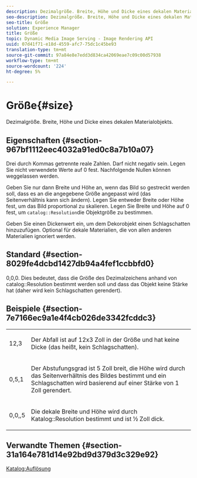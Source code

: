 ```yaml
---
description: Dezimalgröße. Breite, Höhe und Dicke eines dekalen Materialobjekts.
seo-description: Dezimalgröße. Breite, Höhe und Dicke eines dekalen Materialobjekts.
seo-title: Größe
solution: Experience Manager
title: Größe
topic: Dynamic Media Image Serving - Image Rendering API
uuid: 07d41f71-e18d-4559-afc7-75dc1c45be93
translation-type: tm+mt
source-git-commit: 97a84e8e7edd3d834ca42069eae7c09c00d57938
workflow-type: tm+mt
source-wordcount: '224'
ht-degree: 5%

---
```



# Größe{#size}

Dezimalgröße. Breite, Höhe und Dicke eines dekalen Materialobjekts.

## Eigenschaften {#section-967bf1112eec4032a91ed0c8a7b10a07}

Drei durch Kommas getrennte reale Zahlen. Darf nicht negativ sein. Legen Sie nicht verwendete Werte auf 0 fest. Nachfolgende Nullen können weggelassen werden.

Geben Sie nur dann Breite und Höhe an, wenn das Bild so gestreckt werden soll, dass es an die angegebene Größe angepasst wird (das Seitenverhältnis kann sich ändern). Legen Sie entweder Breite oder Höhe fest, um das Bild proportional zu skalieren. Legen Sie Breite und Höhe auf 0 fest, um `catalog::Resolution`die Objektgröße zu bestimmen.

Geben Sie einen Dickenwert ein, um dem Dekorobjekt einen Schlagschatten hinzuzufügen. Optional für dekale Materialien, die von allen anderen Materialien ignoriert werden.

## Standard {#section-8029fe4dcbd1427db94a4fef1ccbbfd0}

0,0,0. Dies bedeutet, dass die Größe des Dezimalzeichens anhand von catalog::Resolution bestimmt werden soll und dass das Objekt keine Stärke hat (daher wird kein Schlagschatten gerendert).

## Beispiele {#section-7e7166ec9a1e4f4cb026de3342fcddc3}

<table id="simpletable_E3503BD975F342C58DDB4C2B56BF0CEE"> 
 <tr class="strow"> 
  <td class="stentry"> <p>12,3 </p></td> 
  <td class="stentry"> <p>Der Abfall ist auf 12x3 Zoll in der Größe und hat keine Dicke (das heißt, kein Schlagschatten). </p></td> 
 </tr> 
 <tr class="strow"> 
  <td class="stentry"> <p>0,5,1 </p></td> 
  <td class="stentry"> <p>Der Abstufungsgrad ist 5 Zoll breit, die Höhe wird durch das Seitenverhältnis des Bildes bestimmt und ein Schlagschatten wird basierend auf einer Stärke von 1 Zoll gerendert. </p></td> 
 </tr> 
 <tr class="strow"> 
  <td class="stentry"> <p>0,0,,5 </p></td> 
  <td class="stentry"> <p>Die dekale Breite und Höhe wird durch Katalog::Resolution bestimmt und ist ½ Zoll dick. </p></td> 
 </tr> 
</table>

## Verwandte Themen {#section-31a164e781d14e92bd9d379d3c329e92}

[Katalog:Auflösung](../../../../../ir-api/material-cat/image-rendering-api-ref/c-ir-material-catalog/c-ir-attributes-reference/r-ir-resolution.md#reference-09fe14e6bfbf4db6b7f4369fffecc806)
